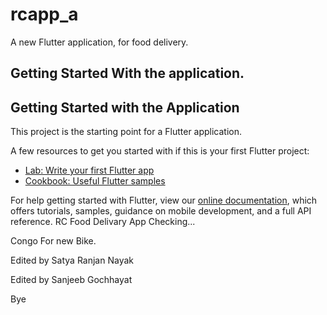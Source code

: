 # rcapp_a

A new Flutter application, for food delivery.


## Getting Started With the application.
## Getting Started with the Application

This project is the starting point for a Flutter application.

A few resources to get you started with if this is your first Flutter project:

- [Lab: Write your first Flutter app](https://flutter.dev/docs/get-started/codelab)
- [Cookbook: Useful Flutter samples](https://flutter.dev/docs/cookbook)

For help getting started with Flutter, view our
[online documentation](https://flutter.dev/docs), which offers tutorials,
samples, guidance on mobile development, and a full API reference.
RC Food Delivary App
Checking...


Congo For new Bike.

Edited by Satya Ranjan Nayak

Edited by Sanjeeb Gochhayat

Bye
